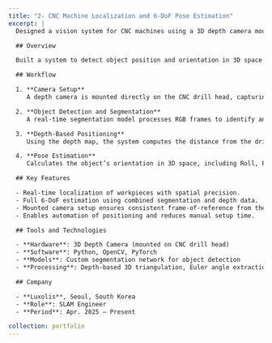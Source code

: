 ```yaml
---
title: "2- CNC Machine Localization and 6-DoF Pose Estimation"
excerpt: |
  Designed a vision system for CNC machines using a 3D depth camera mounted on the drill head to accurately localize objects and estimate their spatial orientation before machining.

  ## Overview

  Built a system to detect object position and orientation in 3D space relative to a moving drill head using RGB images and depth data. This enables precise drilling operations by identifying both the location (XYZ) and angular orientation (Yaw, Pitch, Roll) of the part before tool engagement.

  ## Workflow

  1. **Camera Setup**  
     A depth camera is mounted directly on the CNC drill head, capturing both RGB and depth images of the target object.

  2. **Object Detection and Segmentation**  
     A real-time segmentation model processes RGB frames to identify and localize the object within the workspace.

  3. **Depth-Based Positioning**  
     Using the depth map, the system computes the distance from the drill head to the object and derives its 3D position (X, Y, Z).

  4. **Pose Estimation**  
     Calculates the object’s orientation in 3D space, including Roll, Pitch, and Yaw, for precise alignment during machining operations.

  ## Key Features

  - Real-time localization of workpieces with spatial precision.
  - Full 6-DoF estimation using combined segmentation and depth data.
  - Mounted camera setup ensures consistent frame-of-reference from the drill head.
  - Enables automation of positioning and reduces manual setup time.

  ## Tools and Technologies

  - **Hardware**: 3D Depth Camera (mounted on CNC drill head)  
  - **Software**: Python, OpenCV, PyTorch  
  - **Models**: Custom segmentation network for object detection  
  - **Processing**: Depth-based 3D triangulation, Euler angle extraction  

  ## Company

  - **Luxolis**, Seoul, South Korea  
  - **Role**: SLAM Engineer  
  - **Period**: Apr. 2025 – Present

collection: portfolio
---
```

